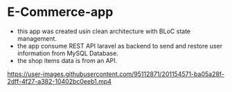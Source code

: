 # E-Commerce-app 
- this app was created usin clean architecture with BLoC state management.
- the app consume REST API laravel as backend to send and restore user information from MySQL Database.
- the shop items data is from an API.

https://user-images.githubusercontent.com/95112871/201154571-ba05a28f-2dff-4f27-a382-10402bc0eeb1.mp4


